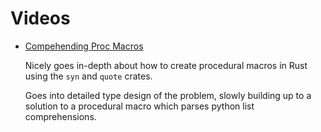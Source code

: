 # Videos

- [Compehending Proc Macros](https://www.youtube.com/watch?v=SMCRQj9Hbx8)

  Nicely goes in-depth about how to create procedural macros in Rust using the `syn` and `quote` crates.

  Goes into detailed type design of the problem, slowly building up to a solution to a procedural macro which parses python list comprehensions.
